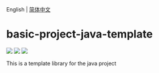 English | [简体中文](./README_zh-CN.md)

# basic-project-java-template

[![](https://img.shields.io/badge/maven-3.8.5-02303a.svg?style=flat-square)](https://maven.apache.org/download.cgi)
[![](https://img.shields.io/badge/java-1.8.0-fb9d40.svg?style=flat-square)](https://www.oracle.com/technetwork/java/javase/downloads/index.html)
[![](https://img.shields.io/dub/l/vibe-d.svg?style=flat-square)](https://tldrlegal.com/license/mit-license)

This is a template library for the java project
